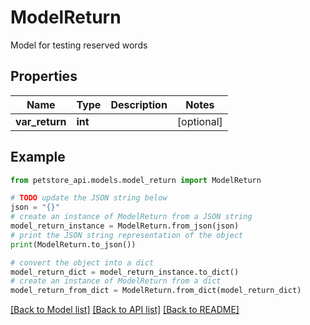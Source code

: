 # ModelReturn

Model for testing reserved words

## Properties

Name | Type | Description | Notes
------------ | ------------- | ------------- | -------------
**var_return** | **int** |  | [optional] 

## Example

```python
from petstore_api.models.model_return import ModelReturn

# TODO update the JSON string below
json = "{}"
# create an instance of ModelReturn from a JSON string
model_return_instance = ModelReturn.from_json(json)
# print the JSON string representation of the object
print(ModelReturn.to_json())

# convert the object into a dict
model_return_dict = model_return_instance.to_dict()
# create an instance of ModelReturn from a dict
model_return_from_dict = ModelReturn.from_dict(model_return_dict)
```
[[Back to Model list]](../README.md#documentation-for-models) [[Back to API list]](../README.md#documentation-for-api-endpoints) [[Back to README]](../README.md)



